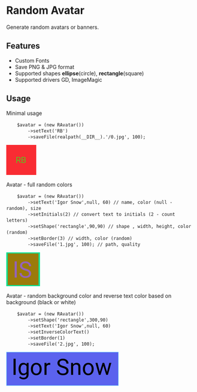 # Random Avatar

Generate random avatars or banners.

## Features

*   Custom Fonts
*   Save PNG & JPG format
*   Supported shapes **ellipse**(circle), **rectangle**(square)
*   Supported drivers GD, ImageMagic

## Usage

Minimal usage

        $avatar = (new RAvatar())
            ->setText('RB')
            ->saveFile(realpath(__DIR__).'/0.jpg', 100);

![avatar](/example/0.jpg)

Avatar - full random colors

        $avatar = (new RAvatar())
            ->setText('Igor Snow',null, 60) // name, color (null - random), size
            ->setInitials(2) // convert text to initials (2 - count letters)
            ->setShape('rectangle',90,90) // shape , width, height, color (random)
            ->setBorder(3) // width, color (random)
            ->saveFile('1.jpg', 100); // path, quality

![avatar](/example/1.jpg)

Avatar - random background color and reverse text color based on background (black or white)

        $avatar = (new RAvatar())
            ->setShape('rectangle',300,90)
            ->setText('Igor Snow',null, 60)
            ->setInverseColorText()
            ->setBorder(1)
            ->saveFile('2.jpg', 100);

![avatar](/example/2.jpg)
